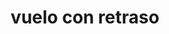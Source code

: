 ---
layout: tag
title: vuelo con retraso
pagetag: vuelo-con-retraso
url: /tag/vuelo-con-retraso/
---